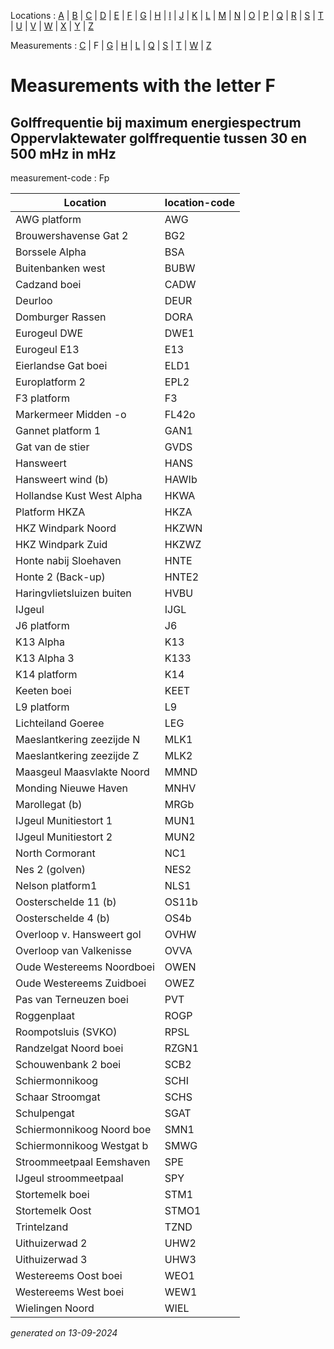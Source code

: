 Locations : [A](location_A.md) | [B](location_B.md) | [C](location_C.md) | [D](location_D.md) | [E](location_E.md) | [F](location_F.md) | [G](location_G.md) | [H](location_H.md) | [I](location_I.md) | [J](location_J.md) | [K](location_K.md) | [L](location_L.md) | [M](location_M.md) | [N](location_N.md) | [O](location_O.md) | [P](location_P.md) | [Q](location_Q.md) | [R](location_R.md) | [S](location_S.md) | [T](location_T.md) | [U](location_U.md) | [V](location_V.md) | [W](location_W.md) | [X](location_X.md) | [Y](location_Y.md) | [Z](location_Z.md)

Measurements : [C](measurement_C.md) | F | [G](measurement_G.md) | [H](measurement_H.md) | [L](measurement_L.md) | [Q](measurement_Q.md) | [S](measurement_S.md) | [T](measurement_T.md) | [W](measurement_W.md) | [Z](measurement_Z.md)

# Measurements with the letter F #

## Golffrequentie bij maximum energiespectrum Oppervlaktewater golffrequentie tussen 30 en 500 mHz in mHz ##
measurement-code : Fp

|Location|location-code|
|---|---|
|AWG platform|AWG|
|Brouwershavense Gat 2|BG2|
|Borssele Alpha|BSA|
|Buitenbanken west|BUBW|
|Cadzand boei|CADW|
|Deurloo|DEUR|
|Domburger Rassen|DORA|
|Eurogeul DWE|DWE1|
|Eurogeul E13|E13|
|Eierlandse Gat boei|ELD1|
|Europlatform 2|EPL2|
|F3 platform|F3|
|Markermeer Midden -o|FL42o|
|Gannet platform 1|GAN1|
|Gat van de stier|GVDS|
|Hansweert|HANS|
|Hansweert wind (b)|HAWIb|
|Hollandse Kust West Alpha|HKWA|
|Platform HKZA|HKZA|
|HKZ Windpark Noord|HKZWN|
|HKZ Windpark Zuid|HKZWZ|
|Honte nabij Sloehaven|HNTE|
|Honte 2 (Back-up)|HNTE2|
|Haringvlietsluizen buiten|HVBU|
|IJgeul|IJGL|
|J6 platform|J6|
|K13 Alpha|K13|
|K13 Alpha 3|K133|
|K14 platform|K14|
|Keeten boei|KEET|
|L9 platform|L9|
|Lichteiland Goeree|LEG|
|Maeslantkering zeezijde N|MLK1|
|Maeslantkering zeezijde Z|MLK2|
|Maasgeul Maasvlakte Noord|MMND|
|Monding Nieuwe Haven|MNHV|
|Marollegat (b)|MRGb|
|IJgeul Munitiestort 1|MUN1|
|IJgeul Munitiestort 2|MUN2|
|North Cormorant|NC1|
|Nes 2 (golven)|NES2|
|Nelson platform1|NLS1|
|Oosterschelde 11 (b)|OS11b|
|Oosterschelde 4 (b)|OS4b|
|Overloop v. Hansweert gol|OVHW|
|Overloop van Valkenisse|OVVA|
|Oude Westereems Noordboei|OWEN|
|Oude Westereems Zuidboei|OWEZ|
|Pas van Terneuzen boei|PVT|
|Roggenplaat|ROGP|
|Roompotsluis (SVKO)|RPSL|
|Randzelgat Noord boei|RZGN1|
|Schouwenbank 2 boei|SCB2|
|Schiermonnikoog|SCHI|
|Schaar Stroomgat|SCHS|
|Schulpengat|SGAT|
|Schiermonnikoog Noord boe|SMN1|
|Schiermonnikoog Westgat b|SMWG|
|Stroommeetpaal Eemshaven|SPE|
|IJgeul stroommeetpaal|SPY|
|Stortemelk boei|STM1|
|Stortemelk Oost|STMO1|
|Trintelzand|TZND|
|Uithuizerwad 2|UHW2|
|Uithuizerwad 3|UHW3|
|Westereems Oost boei|WEO1|
|Westereems West boei|WEW1|
|Wielingen Noord|WIEL|




_generated on 13-09-2024_
